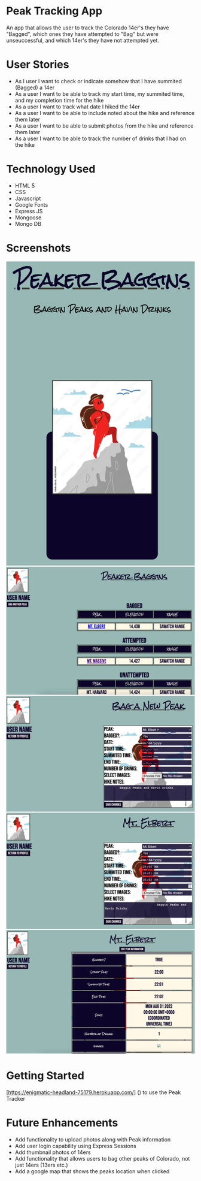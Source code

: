 # Peak Tracking App 
An app that allows the user to track the Colorado 14er's they have "Bagged", which ones they have attempted to "Bag" but were unseuccessful, and which 14er's they have not attempted yet.

# User Stories
- As I user I want to check or indicate somehow that I have summited (Bagged) a 14er
- As a user I want to be able to track my start time, my summited time, and my completion time for the hike 
- As a user I want to track what date I hiked the 14er
- As a user I want to be able to include noted about the hike and reference them later
- As a user I want to be able to submit photos from the hike and reference them later
- As a user I want to be able to track the number of drinks that I had on the hike

# Technology Used
- HTML 5
- CSS
- Javascript
- Google Fonts
- Express JS
- Mongoose
- Mongo DB

# Screenshots
![WelcomePage](Public/Images/welcomePageScreenShot.png)
![UserProfile](Public/Images/userProfileScreenShot.png)
![BagPeak](Public/Images/bagNewPeakScreenShot.png)
![EditPeak](Public/Images/editPeakScreenShot.png)
![ShowPeak](Public/Images/showPeakScreenShot.png)

# Getting Started
[https://enigmatic-headland-75179.herokuapp.com/] () to use the Peak Tracker 

# Future Enhancements
- Add functionality to upload photos along with Peak information
- Add user login capability using Express Sessions
- Add thumbnail photos of 14ers
- Add functionality that allows users to bag other peaks of Colorado, not just 14ers (13ers etc.)
- Add a google map that shows the peaks location when clicked


